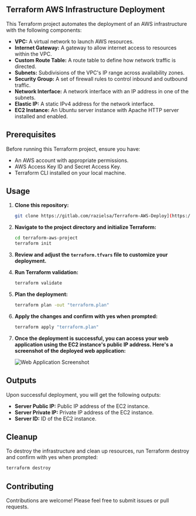 ## Terraform AWS Infrastructure Deployment

This Terraform project automates the deployment of an AWS infrastructure with the following components:

- **VPC:** A virtual network to launch AWS resources.
- **Internet Gateway:** A gateway to allow internet access to resources within the VPC.
- **Custom Route Table:** A route table to define how network traffic is directed.
- **Subnets:** Subdivisions of the VPC's IP range across availability zones.
- **Security Group:** A set of firewall rules to control inbound and outbound traffic.
- **Network Interface:** A network interface with an IP address in one of the subnets.
- **Elastic IP:** A static IPv4 address for the network interface.
- **EC2 Instance:** An Ubuntu server instance with Apache HTTP server installed and enabled.

## Prerequisites

Before running this Terraform project, ensure you have:

- An AWS account with appropriate permissions.
- AWS Access Key ID and Secret Access Key.
- Terraform CLI installed on your local machine.

## Usage

1. **Clone this repository:**

    ```bash
    git clone https://gitlab.com/razielsa/Terraform-AWS-Deploy](https://github.com/RazielSa/Terraform-AWS-Deploy.git
    ```

2. **Navigate to the project directory and initialize Terraform:**

    ```bash
    cd terraform-aws-project
    terraform init
    ```

3. **Review and adjust the `terraform.tfvars` file to customize your deployment.**

4. **Run Terraform validation:**

    ```bash
    terraform validate
    ```

5. **Plan the deployment:**

    ```bash
    terraform plan -out "terraform.plan"
    ```

6. **Apply the changes and confirm with yes when prompted:**

    ```bash
    terraform apply "terraform.plan"
    ```

7. **Once the deployment is successful, you can access your web application using the EC2 instance's public IP address. Here's a screenshot of the deployed web application:**

   ![Web Application Screenshot](https://i.ibb.co/1bsxrYn/Terraform.png)


## Outputs

Upon successful deployment, you will get the following outputs:

- **Server Public IP:** Public IP address of the EC2 instance.
- **Server Private IP:** Private IP address of the EC2 instance.
- **Server ID:** ID of the EC2 instance.

## Cleanup

To destroy the infrastructure and clean up resources, run Terraform destroy and confirm with yes when prompted:

```bash
terraform destroy
```
## Contributing

Contributions are welcome! Please feel free to submit issues or pull requests.
